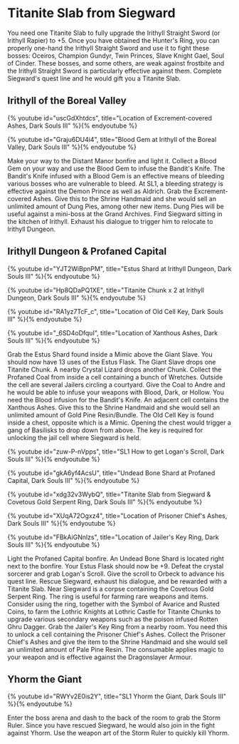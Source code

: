 # Titanite Slab from Siegward

You need one Titanite Slab to fully upgrade the Irithyll Straight Sword (or
Irithyll Rapier) to +5. Once you have obtained the Hunter's Ring, you can
properly one-hand the Irithyll Straight Sword and use it to fight these bosses:
Oceiros, Champion Gundyr, Twin Princes, Slave Knight Gael, Soul of Cinder. These
bosses, and some others, are weak against frostbite and the Irithyll Straight
Sword is particularly effective against them. Complete Siegward's quest line and
he would gift you a Titanite Slab.

## Irithyll of the Boreal Valley

{% youtube id="uscGdXhtdcs", title="Location of Excrement-covered Ashes, Dark Souls III" %}{% endyoutube %}

{% youtube id="Graju6DU4i4", title="Blood Gem at Irithyll of the Boreal Valley, Dark Souls III" %}{% endyoutube %}

Make your way to the Distant Manor bonfire and light it. Collect a Blood Gem on
your way and use the Blood Gem to infuse the Bandit's Knife. The Bandit's Knife
infused with a Blood Gem is an effective means of bleeding various bosses who
are vulnerable to bleed. At SL1, a bleeding strategy is effective against the
Demon Prince as well as Aldrich. Grab the Excrement-covered Ashes. Give this to
the Shrine Handmaid and she would sell an unlimited amount of Dung Pies, among
other new items. Dung Pies will be useful against a mini-boss at the Grand
Archives. Find Siegward sitting in the kitchen of Irithyll. Exhaust his dialogue
to trigger him to relocate to Irithyll Dungeon.

## Irithyll Dungeon & Profaned Capital

{% youtube id="YJT2WiBpnPM", title="Estus Shard at Irithyll Dungeon, Dark Souls III" %}{% endyoutube %}

{% youtube id="Hp8QDaPQ1XE", title="Titanite Chunk x 2 at Irithyll Dungeon, Dark Souls III" %}{% endyoutube %}

{% youtube id="RA1yz7TcF_c", title="Location of Old Cell Key, Dark Souls III" %}{% endyoutube %}

{% youtube id="_6SD4oDfquI", title="Location of Xanthous Ashes, Dark Souls III" %}{% endyoutube %}

Grab the Estus Shard found inside a Mimic above the Giant Slave. You should now
have 13 uses of the Estus Flask. The Giant Slave drops one Titanite Chunk. A
nearby Crystal Lizard drops another Chunk. Collect the Profaned Coal from inside
a cell containing a bunch of Wretches. Outside the cell are several Jailers
circling a courtyard. Give the Coal to Andre and he would be able to infuse your
weapons with Blood, Dark, or Hollow. You need the Blood infusion for the
Bandit's Knife. An adjacent cell contains the Xanthous Ashes. Give this to the
Shrine Handmaid and she would sell an unlimited amount of Gold Pine
Resin/Bundle. The Old Cell Key is found inside a chest, opposite which is a
Mimic. Opening the chest would trigger a gang of Basilisks to drop down from
above. The key is required for unlocking the jail cell where Siegward is held.

{% youtube id="zuw-P-nVpps", title="SL1 How to get Logan's Scroll, Dark Souls III" %}{% endyoutube %}

{% youtube id="gkA6yf4AcsU", title="Undead Bone Shard at Profaned Capital, Dark Souls III" %}{% endyoutube %}

{% youtube id="xdg32v3WybQ", title="Titanite Slab from Siegward & Covetous Gold Serpent Ring, Dark Souls III" %}{% endyoutube %}

{% youtube id="XUqA72Ogxz4", title="Location of Prisoner Chief's Ashes, Dark Souls III" %}{% endyoutube %}

{% youtube id="FBkAiGNnlzs", title="Location of Jailer's Key Ring, Dark Souls III" %}{% endyoutube %}

Light the Profaned Capital bonfire. An Undead Bone Shard is located right next
to the bonfire. Your Estus Flask should now be +9. Defeat the crystal sorcerer
and grab Logan's Scroll. Give the scroll to Orbeck to advance his quest line.
Rescue Siegward, exhaust his dialogue, and be rewarded with a Titanite Slab.
Near Siegward is a corpse containing the Covetous Gold Serpent Ring. The ring is
useful for farming rare weapons and items. Consider using the ring, together
with the Symbol of Avarice and Rusted Coins, to farm the Lothric Knights at
Lothric Castle for Titanite Chunks to upgrade various secondary weapons such as
the poison infused Rotten Ghru Dagger. Grab the Jailer's Key Ring from a nearby
room. You need this to unlock a cell containing the Prisoner Chief's Ashes.
Collect the Prisoner Chief's Ashes and give the item to the Shrine Handmaid and
she would sell an unlimited amount of Pale Pine Resin. The consumable applies
magic to your weapon and is effective against the Dragonslayer Armour.

## Yhorm the Giant

{% youtube id="RWYv2E0is2Y", title="SL1 Yhorm the Giant, Dark Souls III" %}{% endyoutube %}

Enter the boss arena and dash to the back of the room to grab the Storm Ruler.
Since you have rescued Siegward, he would also join in the fight against Yhorm.
Use the weapon art of the Storm Ruler to quickly kill Yhorm.
